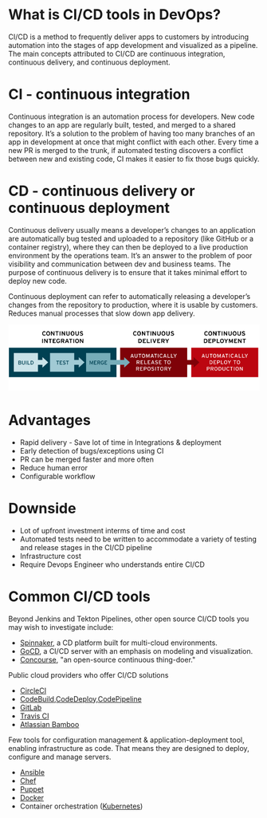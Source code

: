 # What is CI/CD tools in DevOps?

CI/CD is a method to frequently deliver apps to customers by introducing automation into the stages of app development and visualized as a pipeline. The main concepts attributed to CI/CD are continuous integration, continuous delivery, and continuous deployment. 


# CI - continuous integration

Continuous integration is an automation process for developers. New code changes to an app are regularly built, tested, and merged to a shared repository. It’s a solution to the problem of having too many branches of an app in development at once that might conflict with each other. Every time a new PR is merged to the trunk, if automated testing discovers a conflict between new and existing code, CI makes it easier to fix those bugs quickly.


# CD - continuous delivery or continuous deployment

Continuous delivery usually means a developer’s changes to an application are automatically bug tested and uploaded to a repository (like GitHub or a container registry), where they can then be deployed to a live production environment by the operations team. It’s an answer to the problem of poor visibility and communication between dev and business teams. The purpose of continuous delivery is to ensure that it takes minimal effort to deploy new code.

Continuous deployment can refer to automatically releasing a developer’s changes from the repository to production, where it is usable by customers. Reduces manual processes that slow down app delivery. 

<img style='width: 800px; background-color:white' src="./images/cicd.png" />


# Advantages
- Rapid delivery - Save lot of time in Integrations & deployment
- Early detection of bugs/exceptions using CI
- PR can be merged faster and more often
- Reduce human error 
- Configurable workflow

# Downside
- Lot of upfront investment interms of time and cost
- Automated tests need to be written to accommodate a variety of testing and release stages in the CI/CD pipeline
- Infrastructure cost 
- Require Devops Engineer who understands entire CI/CD  


# Common CI/CD tools

Beyond Jenkins and Tekton Pipelines, other open source CI/CD tools you may wish to investigate include:

- <a href='https://spinnaker.io/'>Spinnaker</a>, a CD platform built for multi-cloud environments.
- <a href='https://www.gocd.org/'>GoCD</a>, a CI/CD server with an emphasis on modeling and visualization.
- <a href='https://concourse-ci.org/'>Concourse</a>, "an open-source continuous thing-doer."



Public cloud providers who offer CI/CD solutions
- <a href="https://circleci.com/">CircleCI</a>
- <a href="https://aws.amazon.com/codepipeline/">CodeBuild,CodeDeploy,CodePipeline</a>
- <a href="https://about.gitlab.com/">GitLab</a>
- <a href="https://travis-ci.com/">Travis CI</a>
- <a href="https://www.atlassian.com/software/bamboo">Atlassian Bamboo</a>

Few tools for configuration management & application-deployment tool, enabling infrastructure as code. That means they are designed to deploy, configure and manage servers.
- <a href="https://www.ansible.com/">Ansible</a> 
- <a href="https://www.chef.io/">Chef</a> 
- <a href="https://puppet.com/">Puppet</a>
- <a href="/en/topics/containers/what-is-docker">Docker</a> 
- Container orchestration (<a href="/en/topics/containers/what-is-kubernetes">Kubernetes</a>) 